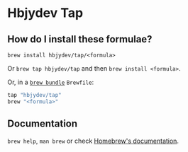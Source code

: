 # Hbjydev Tap

## How do I install these formulae?

`brew install hbjydev/tap/<formula>`

Or `brew tap hbjydev/tap` and then `brew install <formula>`.

Or, in a [`brew bundle`](https://github.com/Homebrew/homebrew-bundle) `Brewfile`:

```ruby
tap "hbjydev/tap"
brew "<formula>"
```

## Documentation

`brew help`, `man brew` or check [Homebrew's documentation](https://docs.brew.sh).
